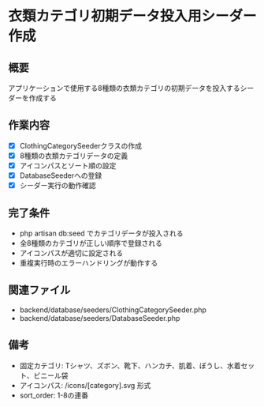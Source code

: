 # 衣類カテゴリ初期データ投入用シーダー作成

## 概要
アプリケーションで使用する8種類の衣類カテゴリの初期データを投入するシーダーを作成する

## 作業内容
- [x] ClothingCategorySeederクラスの作成
- [x] 8種類の衣類カテゴリデータの定義
- [x] アイコンパスとソート順の設定
- [x] DatabaseSeederへの登録
- [x] シーダー実行の動作確認

## 完了条件
- php artisan db:seed でカテゴリデータが投入される
- 全8種類のカテゴリが正しい順序で登録される
- アイコンパスが適切に設定される
- 重複実行時のエラーハンドリングが動作する

## 関連ファイル
- backend/database/seeders/ClothingCategorySeeder.php
- backend/database/seeders/DatabaseSeeder.php

## 備考
- 固定カテゴリ: Tシャツ、ズボン、靴下、ハンカチ、肌着、ぼうし、水着セット、ビニール袋
- アイコンパス: /icons/[category].svg 形式
- sort_order: 1-8の連番
